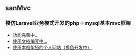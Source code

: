 ## sanMvc
### 模仿Laravel业务模式开发的php＋mysql基本mvc框架
* 功能完善中...
* <a href="https://github.com/FishInShallow/sanMvc/issues" target="_blank">使用文档编写中...</a>
* <a href="http://www.fishinshallow.xyz" target="_blank">使用本框架搭的个人网站（摸鱼开发中）</a>
